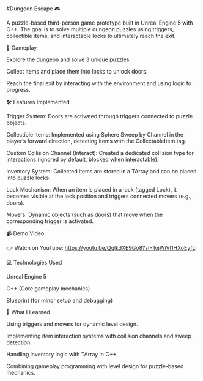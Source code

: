 #Dungeon Escape 🎮

A puzzle-based third-person game prototype built in Unreal Engine 5 with C++. The goal is to solve multiple dungeon puzzles using triggers, collectible items, and interactable locks to ultimately reach the exit.

🎯 Gameplay

Explore the dungeon and solve 3 unique puzzles.

Collect items and place them into locks to unlock doors.

Reach the final exit by interacting with the environment and using logic to progress.

🛠 Features Implemented

Trigger System: Doors are activated through triggers connected to puzzle objects.

Collectible Items: Implemented using Sphere Sweep by Channel in the player’s forward direction, detecting items with the CollectableItem tag.

Custom Collision Channel (Interact): Created a dedicated collision type for interactions (ignored by default, blocked when interactable).

Inventory System: Collected items are stored in a TArray and can be placed into puzzle locks.

Lock Mechanism: When an item is placed in a lock (tagged Lock), it becomes visible at the lock position and triggers connected movers (e.g., doors).

Movers: Dynamic objects (such as doors) that move when the corresponding trigger is activated.

📹 Demo Video

👉 Watch on YouTube: https://youtu.be/QqlkdXE9Go8?si=1ojWiVI1HXoEyfLj

💻 Technologies Used

Unreal Engine 5

C++ (Core gameplay mechanics)

Blueprint (for minor setup and debugging)

🚀 What I Learned

Using triggers and movers for dynamic level design.

Implementing item interaction systems with collision channels and sweep detection.

Handling inventory logic with TArray in C++.

Combining gameplay programming with level design for puzzle-based mechanics.
